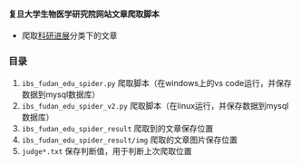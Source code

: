 #### 复旦大学生物医学研究院网站文章爬取脚本
- 爬取[科研进展](http://ibs.fudan.edu.cn/research_2.php?year=2019)分类下的文章


### 目录
1. `ibs_fudan_edu_spider.py` 爬取脚本（在windows上的vs code运行，并保存数据到mysql数据库）
2. `ibs_fudan_edu_spider_v2.py` 爬取脚本（在linux运行，并保存数据到mysql数据库）
3. `ibs_fudan_edu_spider_result` 爬取到的文章保存位置
4. `ibs_fudan_edu_spider_result/img` 爬取的文章图片保存位置
5. `judge*.txt` 保存判断值，用于判断上次爬取位置